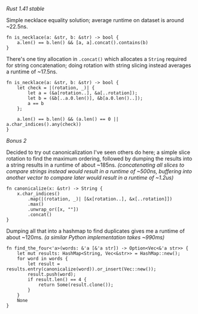 *Rust 1.41 stable*

Simple necklace equality solution; average runtime on dataset is
around ~22.5ns.


    fn is_necklace(a: &str, b: &str) -> bool {
        a.len() == b.len() && [a, a].concat().contains(b)
    }

There's one tiny allocation in `.concat()` which allocates a `String`
required for string concatenation; doing rotation with string slicing
instead averages a runtime of ~17.5ns.


    fn is_necklace(a: &str, b: &str) -> bool {
        let check = |(rotation, _)| {
            let a = (&a[rotation..], &a[..rotation]);
            let b = (&b[..a.0.len()], &b[a.0.len()..]);
            a == b
        };
    
        a.len() == b.len() && (a.len() == 0 || a.char_indices().any(check))
    }

*Bonus 2*

Decided to try out canonicalization I've seen others do here; a simple
slice rotation to find the  maximum ordering, followed by dumping the
results into a string results in a runtime of about
~185ns. *(concatenating all slices to compare strings instead would
result in a runtime of ~500ns, buffering into another vector to
compare later would result in a runtime of ~1.2us)*


    fn canonicalize(x: &str) -> String {
        x.char_indices()
            .map(|(rotation, _)| [&x[rotation..], &x[..rotation]])
            .max()
            .unwrap_or([x, ""])
            .concat()
    }

Dumping all that into a hashmap to find duplicates gives me a runtime
of about ~120ms. *(a similar Python implementation takes ~990ms)*


    fn find_the_four<'a>(words: &'a [&'a str]) -> Option<Vec<&'a str>> {
        let mut results: HashMap<String, Vec<&str>> = HashMap::new();
        for word in words {
            let result = results.entry(canonicalize(word)).or_insert(Vec::new());
            result.push(word);
            if result.len() == 4 {
                return Some(result.clone());
            }
        }
        None
    }
